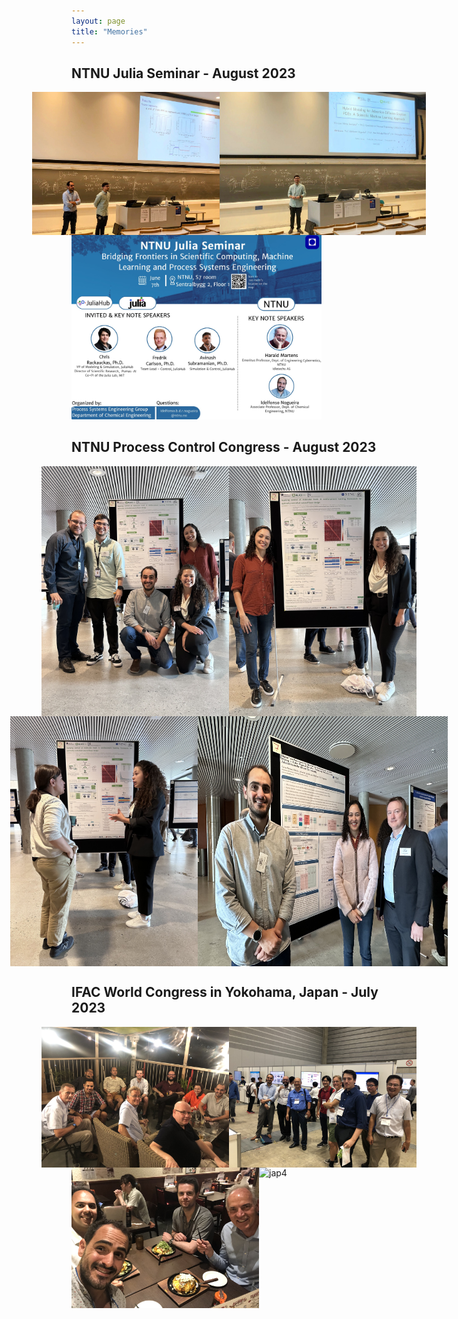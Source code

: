 ```yaml
---
layout: page
title: "Memories"
---
```


## NTNU Julia Seminar - August 2023

<div style="display: flex; flex-direction: column;">
  <div style="display: flex; justify-content: center;">
    <img src="/julia1.jpeg" alt="Julia 1" width="300">
    <img src="/julia2.jpeg" alt="Julia 2" width="330">
  </div>
</div>

<img src="/julia3.jpeg" alt="Julia 3" width="400">

## NTNU Process Control Congress - August 2023

<div style="display: flex; flex-direction: column;">
  <div style="display: flex; justify-content: center;">
    <img src="/IMG_2484.jpg" alt="dcp 1" width="300">
    <img src="/IMG_2480.jpg" alt="dcp 2" width="300">
  </div>
  <div style="display: flex; justify-content: center;">
    <img src="/IMG_2449.jpg" alt="Image 3" width="300">
    <img src="/IMG_2478.jpg" alt="Image 4" width="400">
  </div>
</div>

## IFAC World Congress in Yokohama, Japan - July 2023

<div style="display: flex; flex-direction: column;">
  <div style="display: flex; justify-content: center;">
    <img src="/japan.jpeg" alt="jap1" width="300">
    <img src="/japan2.jpeg" alt="jap2" width="300">
  </div>
  <div style="display: flex; justify-content: center;">
    <img src="/japan3.jpeg" alt="jap3" width="300">
    <img src="/japan4.png" alt="jap4" width="400">
  </div>
</div>
